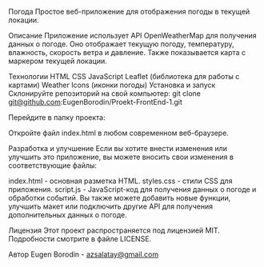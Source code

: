 Погода
Простое веб-приложение для отображения погоды в текущей локации.

Описание
Приложение использует API OpenWeatherMap для получения данных о погоде. Оно отображает текущую погоду, температуру, влажность, скорость ветра и давление. Также показывается карта с маркером текущей локации.

Технологии
HTML
CSS
JavaScript
Leaflet (библиотека для работы с картами)
Weather Icons (иконки погоды)
Установка и запуск
Склонируйте репозиторий на свой компьютер:
git clone git@github.com:EugenBorodin/Proekt-FrontEnd-1.git

Перейдите в папку проекта:

Откройте файл index.html в любом современном веб-браузере.

Разработка и улучшение
Если вы хотите внести изменения или улучшить это приложение, вы можете вносить свои изменения в соответствующие файлы:

index.html - основная разметка HTML.
styles.css - стили CSS для приложения.
script.js - JavaScript-код для получения данных о погоде и обработки событий.
Вы также можете добавить новые функции, улучшить макет или подключить другие API для получения дополнительных данных о погоде.

Лицензия
Этот проект распространяется под лицензией MIT. Подробности смотрите в файле LICENSE.

Автор
Eugen Borodin - azsalatay@gmail.com